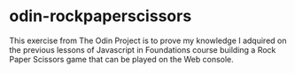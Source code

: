 # odin-rockpaperscissors

This exercise from The Odin Project is to prove my knowledge I adquired on the previous lessons of Javascript in Foundations course building a Rock Paper Scissors game that can be played on the Web console.